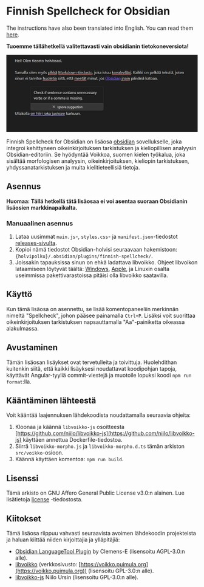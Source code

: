 # Finnish Spellcheck for Obsidian

The instructions have also been translated into English. You can read them [here](https://github.com/antoKeinanen/obsidian-finnish-spellcheck/blob/main/README.md).

**Tuoemme tällähetkellä valitettavasti vain obsidianin tietokoneversiota!**

![Picture of text with red and blue underlines indicating mistakes.](https://github.com/antoKeinanen/obsidian-finnish-spellcheck/blob/main/media/demo.png?raw=true)

Finnish Spellcheck for Obsidian on lisäosa [obsidian](obsidian.md) sovellukselle, joka integroi kehittyneen oikeinkirjoituksen tarkistuksen ja kieliopillisen analyysin Obsidian-editoriin. Se hyödyntää Voikkoa, suomen kielen työkalua, joka sisältää morfologisen analyysin, oikeinkirjoituksen, kieliopin tarkistuksen, yhdyssanatarkistuksen ja muita kielitieteellisiä tietoja.

## Asennus
**Huomaa: Tällä hetkellä tätä lisäosaa ei voi asentaa suoraan Obsidianin lisäosien markkinapaikalta.**

### Manuaalinen asennus
1. Lataa uusimmat `main.js`-, `styles.css`- ja `manifest.json`-tiedostot [releases-sivulta](https://github.com/antoKeinanen/obsidian-finnish-spellcheck/releases).
2. Kopioi nämä tiedostot Obsidian-holvisi seuraavaan hakemistoon: `{holvipolku}/.obsidian/plugins/finnish-spellcheck/`.
3. Joissakin tapauksissa sinun on ehkä ladattava libvoikko. Ohjeet libvoikon lataamiseen löytyvät täältä: [Windows](https://www.puimula.org/htp/testing/voikko-sdk/win-crossbuild/), [Apple](https://formulae.brew.sh/formula/libvoikko), ja Linuxin osalta useimmissa pakettivarastoissa pitäisi olla libvoikko saatavilla.

## Käyttö
Kun tämä lisäosa on asennettu, se lisää komentopaneeliin merkinnän nimeltä "Spellcheck", johon pääsee painamalla `Ctrl+P`. Lisäksi voit suorittaa oikeinkirjoituksen tarkistuksen napsauttamalla "Aa"-painiketta oikeassa alakulmassa.

## Avustaminen
Tämän lisäosan lisäykset ovat tervetulleita ja toivittuja. Huolehdithan kuitenkin siitä, että kaikki lisäyksesi noudattavat koodipohjan tapoja, käyttävät Angular-tyyliä commit-viestejä ja muotoile lopuksi koodi `npm run format`:lla.

## Kääntäminen lähteestä
Voit kääntää laajennuksen lähdekoodista noudattamalla seuraavia ohjeita:

1. Kloonaa ja käännä `libvoikko-js` osoitteesta [https://github.com/niilo/libvoikko-js](https://github.com/niilo/libvoikko-js) käyttäen annettua Dockerfile-tiedostoa.
2. Siirrä `libvoikko-morpho.js` ja `libvoikko-morpho.d.ts` tämän arkiston `src/voikko`-osioon.
3. Käännä käyttäen komentoa: `npm run build`.

## Lisenssi 
Tämä arkisto on GNU Affero General Public License v3.0:n alainen. Lue lisätietoja [license](https://github.com/antoKeinanen/obsidian-finnish-spellcheck/blob/main/LICENSE) -tiedostosta.

## Kiitokset
Tämä lisäosa riippuu vahvasti seuraavista avoimen lähdekoodin projekteista ja haluan kiittää niiden kirjoittajia ja ylläpitäjiä:
- [Obsidian LanguageTool Plugin](https://github.com/Clemens-E/obsidian-languagetool-plugin) by Clemens-E (lisensoitu AGPL-3.0:n alle).
- [libvoikko](https://github.com/voikko/corevoikko/tree/master/libvoikko) (verkkosivusto: [https://voikko.puimula.org](https://voikko.puimula.org)) (lisensoitu GPL-3.0:n alle).
- [libvoikko-js](https://github.com/niilo/libvoikko-js) Niilo Ursin (lisensoitu GPL-3.0:n alle).